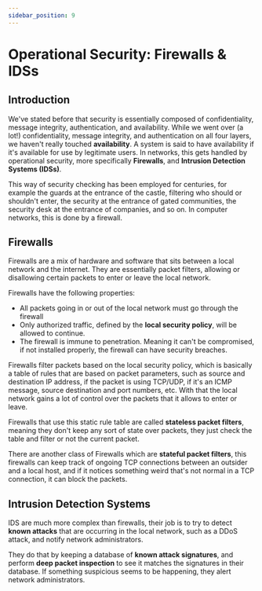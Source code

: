 ```yaml
---
sidebar_position: 9
---
```


# Operational Security: Firewalls & IDSs

## Introduction

We've stated before that security is essentially composed of confidentiality, message integrity, authentication, and availability. While we went over (a lot!) confidentiality, message integrity, and authentication on all four layers, we haven't really touched **availability**. A system is said to have availability if it's available for use by legitimate users. In networks, this gets handled by operational security, more specifically **Firewalls**, and **Intrusion Detection Systems (IDSs)**.

This way of security checking has been employed for centuries, for example the guards at the entrance of the castle, filtering who should or shouldn't enter, the security at the entrance of gated communities, the security desk at the entrance of companies, and so on. In computer networks, this is done by a firewall.

## Firewalls

Firewalls are a mix of hardware and software that sits between a local network and the internet. They are essentially packet filters, allowing or disallowing certain packets to enter or leave the local network.

Firewalls have the following properties:

- All packets going in or out of the local network must go through the firewall
- Only authorized traffic, defined by the **local security policy**, will be allowed to continue.
- The firewall is immune to penetration. Meaning it can't be compromised, if not installed properly, the firewall can have security breaches.

Firewalls filter packets based on the local security policy, which is basically a table of rules that are based on packet parameters, such as source and destination IP address, if the packet is using TCP/UDP, if it's an ICMP message, source destination and port numbers, etc. With that the local network gains a lot of control over the packets that it allows to enter or leave.

Firewalls that use this static rule table are called **stateless packet filters**, meaning they don't keep any sort of state over packets, they just check the table and filter or not the current packet.

There are another class of Firewalls which are **stateful packet filters**, this firewalls can keep track of ongoing TCP connections between an outsider and a local host, and if it notices something weird that's not normal in a TCP connection, it can block the packets.

## Intrusion Detection Systems

IDS are much more complex than firewalls, their job is to try to detect **known attacks** that are occurring in the local network, such as a DDoS attack, and notify network administrators.

They do that by keeping a database of **known attack signatures**, and perform **deep packet inspection** to see it matches the signatures in their database. If something suspicious seems to be happening, they alert network administrators.
